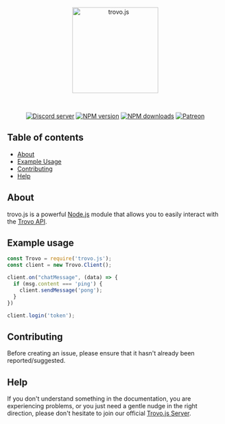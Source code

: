 <div align="center">
  <br />
  <p>
    <img src="https://static.trovo.live/cat/img/f4bf211.png" width="200" alt="trovo.js" />
  </p>
  <br />
  <p>
    <a href="https://discord.gg/Kc7fyx2"><img src="https://discord.com/api/guilds/728527921504845884/embed.png" alt="Discord server" /></a>
    <a href="https://www.npmjs.com/package/trovo.js"><img src="https://img.shields.io/npm/v/trovo.js.svg?maxAge=3600" alt="NPM version" /></a>
    <a href="https://www.npmjs.com/package/trovo.js"><img src="https://img.shields.io/npm/dt/trovo.js.svg?maxAge=3600" alt="NPM downloads" /></a>
    <a href="https://www.patreon.com/BioblazePayne"><img src="https://img.shields.io/badge/donate-patreon-F96854.svg" alt="Patreon" /></a>
  </p>
</div>

## Table of contents

- [About](#about)
- [Example Usage](#example-usage)
- [Contributing](#contributing)
- [Help](#help)

## About

trovo.js is a powerful [Node.js](https://nodejs.org) module that allows you to easily interact with the
[Trovo API](https://trovo.live/policy/apis-developer-doc.html).


## Example usage

```js
const Trovo = require('trovo.js');
const client = new Trovo.Client();

client.on("chatMessage", (data) => {
  if (msg.content === 'ping') {
    client.sendMessage('pong');
  }
})

client.login('token');
```

## Contributing

Before creating an issue, please ensure that it hasn't already been reported/suggested.

## Help

If you don't understand something in the documentation, you are experiencing problems, or you just need a gentle
nudge in the right direction, please don't hesitate to join our official [Trovo.js Server](https://discord.gg/Kc7fyx2).

